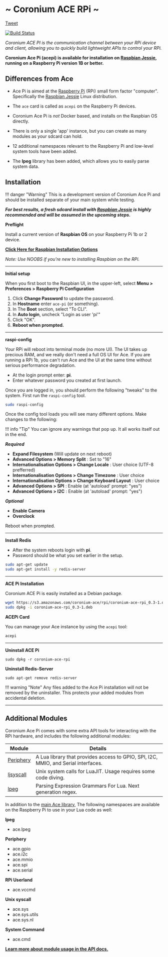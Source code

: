 # ~ Coronium ACE RPi ~

<a href="https://twitter.com/share" class="twitter-share-button" data-via="develephant" data-size="large" data-hashtags="coroniumacerpi">Tweet</a>
<script>!function(d,s,id){var js,fjs=d.getElementsByTagName(s)[0],p=/^http:/.test(d.location)?'http':'https';if(!d.getElementById(id)){js=d.createElement(s);js.id=id;js.src=p+'://platform.twitter.com/widgets.js';fjs.parentNode.insertBefore(js,fjs);}}(document, 'script', 'twitter-wjs');</script>

[![Build Status](https://drone.io/github.com/coronium-io/coronium-ace-raspbian/status.png)](https://drone.io/github.com/coronium-io/coronium-ace-raspbian/latest)

*Coronium ACE PI is the communication channel between your RPi device and client, allowing you to quickly build lightweight APIs to control your RPi.*

__Coronium Ace Pi (acepi) is available for installation on [Raspbian Jessie](https://www.raspberrypi.org/downloads/raspbian/), running on a Raspberry Pi version 1B or better.__

## Differences from Ace

 - Ace Pi is aimed at the [Raspberry Pi](https://www.raspberrypi.org) (RPi) small form factor "computer".  Specifically the [Raspbian Jessie](https://www.raspberrypi.org/downloads/raspbian/) Linux distribution.
 
 - The `ace` card is called as `acepi` on the Raspberry Pi devices.

 - Coronium Ace Pi is _not_ Docker based, and installs on the Raspbian OS directly.

 - There is only a single 'app' instance, but you can create as many modules as your sdcard can hold.
 
 - 12 additional namespaces relevant to the Raspberry Pi and low-level system tools have been added.
 
 - The __lpeg__ library has been added, which allows you to easily parse system data.
 
## Installation

!!! danger "Warning"
  This is a development version of Coronium Ace Pi and should be installed separate of your main system while testing.

___For best results, a fresh sdcard install with [Raspbian Jessie](https://www.raspberrypi.org/downloads/raspbian/) is highly recommended and will be assumed in the upcoming steps.___

__Preflight__

Install a current version of __Raspbian OS__ on your Raspberry Pi 1b or 2 device.

__[Click Here for Raspbian Installation Options](https://www.raspberrypi.org/downloads/)__

_Note: Use NOOBS if you're new to installing Raspbian on the RPi._

---

__Initial setup__

When you first boot to the Raspbian UI, in the upper-left, select __Menu > Preferences > Raspberry Pi Configuration__

 1. Click __Change Password__ to update the password.
 1. In __Hostname__ enter `ace-pi` (or something).
 1. In The __Boot__ section, select "To CLI".
 1. In __Auto login__, uncheck "Login as user 'pi'"
 1. Click "OK".
 1. __Reboot when prompted.__
 
---
 
__raspi-config__

Your RPi will reboot into terminal mode (no more UI). The UI takes up precious RAM, and we really don't need a full OS UI for Ace. If you are running a RPi 1b, you can't run Ace and the UI at the same time without serious performance degradation.

 - At the login prompt enter: __pi__.
 - Enter whatever password you created at first launch.

Once you are logged in, you should perform the following "tweaks" to the system. First run the `raspi-config` tool.

```bash
sudo raspi-config
```

Once the config tool loads you will see many different options. Make changes to the following:

!!! info "Tip"
  You can ignore any warnings that pop up. It all works itself out in the end.
  
___Required___
  
  - __Expand Filesystem__ (Will update on next reboot)
  - __Advanced Options > Memory Split__ : Set to "16"
  - __Internationalisation Options > Change Locale__ : User choice (UTF-8 prefferred)
  - __Internationalisation Options > Change Timezone__ : User choice
  - __Internationalisation Options > Change Keyboard Layout__ : User choice
  - __Advanced Options > SPI__ : Enable (at 'autoload' prompt: "yes")
  - __Advanced Options > I2C__ : Enable (at 'autoload' prompt: "yes")
  
___Optional___
  
  - __Enable Camera__
  - __Overclock__
  
Reboot when prompted.

---

__Install Redis__

 - After the system reboots login with __pi__.
 - Password should be what you set earlier in the setup.

```bash
sudo apt-get update
sudo apt-get install -y redis-server
```

---

__ACE Pi Installation__

Coronium ACE Pi is easily installed as a Debian package.

```bash
wget https://s3.amazonaws.com/coronium-ace/rpi/coronium-ace-rpi_0.3-1.deb
sudo dpkg -i coronium-ace-rpi_0.3-1.deb
```

__ACEPi Card__

You can manage your Ace instance by using the `acepi` tool:

```bash
acepi
```

---

__Uninstall ACE Pi__

`sudo dpkg -r coronium-ace-rpi`

__Uninstall Redis-Server__

`sudo apt-get remove redis-server`

!!! warning "Note"
  Any files added to the Ace Pi installation will not be removed by the uninstaller. This protects your added modules from accidental deletion.

---

## Additional Modules

Coronium Ace Pi comes with some extra API tools for interacting with the RPi hardware, and includes the following additional modules:

Module|Details
------|-------
[Periphery](https://github.com/vsergeev/lua-periphery/tree/master/docs)|A Lua library that provides access to GPIO, SPI, I2C, MMIO, and Serial interfaces.
[ljsyscall](https://github.com/justincormack/ljsyscall)|Unix system calls for LuaJIT. Usage requires some code diving.
[lpeg](http://www.inf.puc-rio.br/~roberto/lpeg/)|Parsing Expression Grammars For Lua. Next generation regex.

In addition to the [main Ace library](ace_api.md), The following namespaces are available on the Raspberry Pi to use in your Lua code as well:

__lpeg__

  - ace.lpeg
  
__Periphery__

  - ace.gpio
  - ace.i2c
  - ace.mmio
  - ace.spi
  - ace.serial
  
__RPi Userland__

  - ace.vccmd
  
__Unix syscall__

  - ace.sys
  - ace.sys.utils
  - ace.sys.nl
  
__System Command__

  - ace.cmd
  
__[Learn more about module usage in the API docs.](ace_pi_api.md)__
